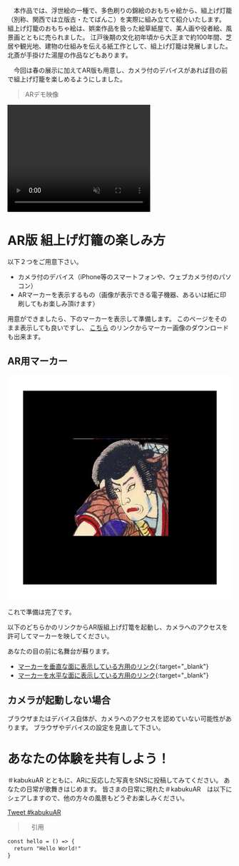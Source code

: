 　本作品では、浮世絵の一種で、多色刷りの錦絵のおもちゃ絵から、組上げ灯籠（別称、関西では立版古・たてばんこ）を実際に組み立てて紹介いたします。
組上げ灯籠のおもちゃ絵は、娯楽作品を扱った絵草紙屋で、美人画や役者絵、風景画とともに売られました。
江戸後期の文化初年頃から大正まで約100年間、芝居や観光地、建物の仕組みを伝える紙工作として、組上げ灯籠は発展しました。
北斎が手掛けた湯屋の作品などもあります。

　今回は春の展示に加えてAR版も用意し、カメラ付のデバイスがあれば目の前で組上げ灯籠を楽しめるようにしました。


> ARデモ映像

<video muted controls width="320" height="240">
    <source src="kabukuDemo.mp4" type="video/mp4">
</video>


# AR版 組上げ灯籠の楽しみ方

以下２つをご用意下さい。
- カメラ付のデバイス（iPhone等のスマートフォンや、ウェブカメラ付のパソコン）
- ARマーカーを表示するもの（画像が表示できる電子機器、あるいは紙に印刷してもお楽しみ頂けます）

用意ができましたら、下のマーカーを表示して準備します。
このページをそのまま表示しても良いですし、
[こちら](https://drive.google.com/uc?export=download&id=1RswJ7JvyC6WwOdtyOegoZtTK9tR1vYfL)
のリンクからマーカー画像のダウンロードも出来ます。
## AR用マーカー
![Picture of marker](Marker.png)

これで準備は完了です。

以下のどちらかのリンクからAR版組上げ灯篭を起動し、カメラへのアクセスを許可してマーカーを映してください。

あなたの目の前に名舞台が蘇ります。


- [マーカーを垂直な面に表示している方用のリンク](https://tuckersarge.github.io/KabukuAR/){:target="_blank"}
- [マーカーを水平な面に表示している方用のリンク](https://tuckersarge.github.io/KabukuARHorizontal/){:target="_blank"}

## カメラが起動しない場合

ブラウザまたはデバイス自体が、カメラへのアクセスを認めていない可能性があります。
ブラウザやデバイスの設定を見直して下さい。

# あなたの体験を共有しよう！
＃kabukuAR とともに、ARに反応した写真をSNSに投稿してみてください。
あなたの日常が歌舞きはじめます。
皆さまの日常に現れた＃kabukuAR　は以下にシェアしますので、他の方々の風景もどうぞお楽しみください。

<a href="https://twitter.com/intent/tweet?button_hashtag=kabukuAR&ref_src=twsrc%5Etfw" class="twitter-hashtag-button" data-show-count="false">Tweet #kabukuAR</a><script async src="https://platform.twitter.com/widgets.js" charset="utf-8"></script>

>　引用

```
const hello = () => {
  return "Hello World!"
}
```